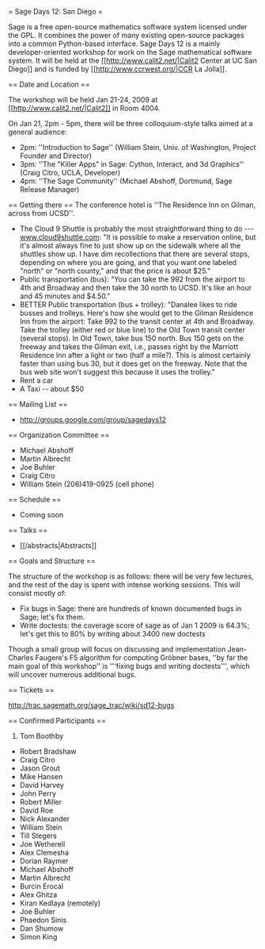 = Sage Days 12: San Diego =

Sage is a free open-source mathematics software system licensed under the GPL. It combines the power  of many existing open-source packages into a common Python-based interface.  Sage Days 12 is a mainly developer-oriented workshop for work on the Sage mathematical software system.  It will be held at the [[http://www.calit2.net/|Calit2 Center at UC San Diego]] and is funded by [[http://www.ccrwest.org/|CCR La Jolla]]. 

== Date and Location ==

The workshop will be  held Jan 21-24, 2009 at [[http://www.calit2.net/|Calit2]] in Room 4004.

On Jan 21, 2pm - 5pm, there will be three colloquium-style talks aimed at a general audience:
   * 2pm: ''Introduction to Sage'' (William Stein, Univ. of Washington, Project Founder and Director)
   * 3pm: ''The "Killer Apps" in Sage: Cython, Interact, and 3d Graphics'' (Craig Citro, UCLA, Developer)
   * 4pm: ''The Sage Community'' (Michael Abshoff, Dortmund, Sage Release Manager)

== Getting there ==
The conference hotel is ''The Residence Inn on Gilman, across from UCSD''. 
   * The Cloud 9 Shuttle is probably the most straightforward thing to do --- www.cloud9shuttle.com: "It is possible to make a reservation online, but it's almost always fine to just show up on the sidewalk where all the shuttles show up.   I have dim recollections that there are several stops, depending on where you are going, and that you want one labeled "north" or "north county," and that the price is about $25."  
   * Public transportation (bus): "You can take the 992 from the airport to 4th and Broadway and then take the 30 north to UCSD.  It's like an hour and 45 minutes and $4.50."
   * BETTER Public transportation (bus + trolley): "Danalee likes to ride busses and trolleys.  Here's how she would get to the Gilman Residence Inn from the airport: Take 992 to the transit center at 4th and Broadway.  Take the trolley (either red or blue line) to the Old Town transit center (several stops).  In Old Town, take bus 150 north.  Bus 150 gets on the freeway and takes the Gilman exit, i.e., passes right by the Marriott Residence Inn after a light or two (half a mile?).  This is almost certainly faster than using bus 30, but it does get on the freeway.  Note that the bus web site won't suggest this because it uses the trolley."
   * Rent a car
   * A Taxi -- about $50

== Mailing List ==

 * http://groups.google.com/group/sagedays12

== Organization Committee ==

 * Michael Abshoff
 * Martin Albrecht
 * Joe Buhler
 * Craig Citro
 * William Stein  (206)419-0925  (cell phone)

== Schedule ==

 * Coming soon

== Talks ==
 * [[/abstracts|Abstracts]]

== Goals and Structure ==

The structure of the workshop is as follows: there will be very few lectures, and the rest of the day is spent with intense working
sessions.  This will consist mostly of:
   * Fix bugs in Sage: there are hundreds of known documented bugs in Sage; let's fix them.
   * Write doctests: the coverage score of sage as of Jan 1 2009 is 64.3%; let's get this to 80% by writing about 3400 new doctests

Though a small group will focus on discussing and implementation Jean-Charles Faugere's F5 algorithm for computing Gröbner bases, ''by far the main goal of this workshop'' is '''fixing bugs and writing doctests''', which will uncover numerous additional bugs.  

== Tickets ==

 http://trac.sagemath.org/sage_trac/wiki/sd12-bugs

== Confirmed Participants ==

 1. Tom Boothby
 * Robert Bradshaw
 * Craig Citro
 * Jason Grout
 * Mike Hansen
 * David Harvey
 * John Perry
 * Robert Miller
 * David Roe
 * Nick Alexander
 * William Stein
 * Till Stegers
 * Joe Wetherell
 * Alex Clemesha
 * Dorian Raymer
 * Michael Abshoff
 * Martin Albrecht
 * Burcin Erocal
 * Alex Ghitza
 * Kiran Kedlaya (remotely)
 * Joe Buhler
 * Phaedon Sinis
 * Dan Shumow
 * Simon King
